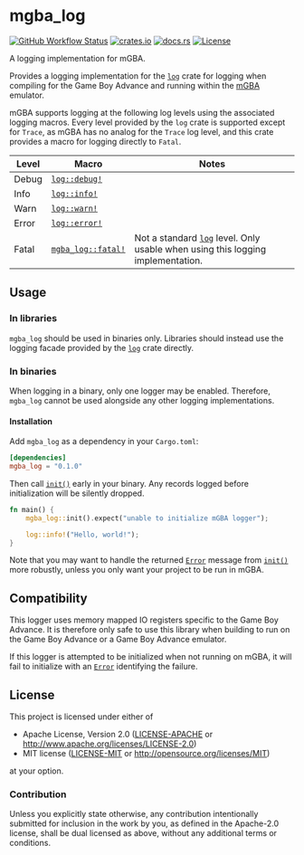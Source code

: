 # mgba_log

[![GitHub Workflow Status](https://img.shields.io/github/actions/workflow/status/Anders429/mgba_log/ci.yml?branch=master)](https://github.com/Anders429/mgba_log/actions/workflows/ci.yml)
[![crates.io](https://img.shields.io/crates/v/mgba_log)](https://crates.io/crates/mgba_log)
[![docs.rs](https://docs.rs/mgba_log/badge.svg)](https://docs.rs/mgba_log)
[![License](https://img.shields.io/crates/l/mgba_log)](#license)

A logging implementation for mGBA.

Provides a logging implementation for the [`log`](https://docs.rs/log/latest/log/index.html) crate for logging when compiling for the Game Boy Advance and running within the [mGBA](https://mgba.io/) emulator.

mGBA supports logging at the following log levels using the associated logging macros. Every level provided by the `log` crate is supported except for `Trace`, as mGBA has no analog for the `Trace` log level, and this crate provides a macro for logging directly to `Fatal`.

| Level | Macro                | Notes                                                                             |
| ----- | -------------------- | --------------------------------------------------------------------------------- |
| Debug | [`log::debug!`](https://docs.rs/log/latest/log/macro.debug.html)      |                                                                                   |
| Info  | [`log::info!`](https://docs.rs/log/latest/log/macro.info.html)       |                                                                                   |
| Warn  | [`log::warn!`](https://docs.rs/log/latest/log/macro.warn.html)       |                                                                                   |
| Error | [`log::error!`](https://docs.rs/log/latest/log/macro.error.html)      |                                                                                   |
| Fatal | [`mgba_log::fatal!`](https://docs.rs/mgba_log/latest/mgba_log/macro.fatal.html) | Not a standard [`log`](https://docs.rs/log/latest/log/index.html) level. Only usable when using this logging implementation. |

## Usage

### In libraries
`mgba_log` should be used in binaries only. Libraries should instead use the logging facade provided by the [`log`](https://docs.rs/log/latest/log/index.html) crate directly.

### In binaries
When logging in a binary, only one logger may be enabled. Therefore, `mgba_log` cannot be used alongside any other logging implementations.

#### Installation
Add `mgba_log` as a dependency in your `Cargo.toml`:

``` toml
[dependencies]
mgba_log = "0.1.0"
```

Then call [`init()`](https://docs.rs/mgba_log/latest/mgba_log/fn.init.html) early in your binary. Any records logged before initialization will be silently dropped.

``` rust
fn main() {
    mgba_log::init().expect("unable to initialize mGBA logger");

    log::info!("Hello, world!");
}
```

Note that you may want to handle the returned [`Error`](https://docs.rs/mgba_log/latest/mgba_log/struct.Error.html) message from [`init()`](https://docs.rs/mgba_log/latest/mgba_log/fn.init.html) more robustly, unless you only want your project to be run in mGBA.

## Compatibility
This logger uses memory mapped IO registers specific to the Game Boy Advance. It is therefore only safe to use this library when building to run on the Game Boy Advance or a Game Boy Advance emulator.

If this logger is attempted to be initialized when not running on mGBA, it will fail to initialize with an [`Error`](https://docs.rs/mgba_log/latest/mgba_log/struct.Error.html) identifying the failure.

## License
This project is licensed under either of

* Apache License, Version 2.0
([LICENSE-APACHE](https://github.com/Anders429/mgba_log/blob/HEAD/LICENSE-APACHE) or
http://www.apache.org/licenses/LICENSE-2.0)
* MIT license
([LICENSE-MIT](https://github.com/Anders429/mgba_log/blob/HEAD/LICENSE-MIT) or
http://opensource.org/licenses/MIT)

at your option.

### Contribution
Unless you explicitly state otherwise, any contribution intentionally submitted for inclusion in the work by you, as defined in the Apache-2.0 license, shall be dual licensed as above, without any additional terms or conditions.

